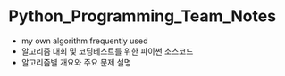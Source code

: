# Python_Programming_Team_Notes
- my own algorithm frequently used
- 알고리즘 대회 및 코딩테스트를 위한 파이썬 소스코드
- 알고리즘별 개요와 주요 문제 설명
